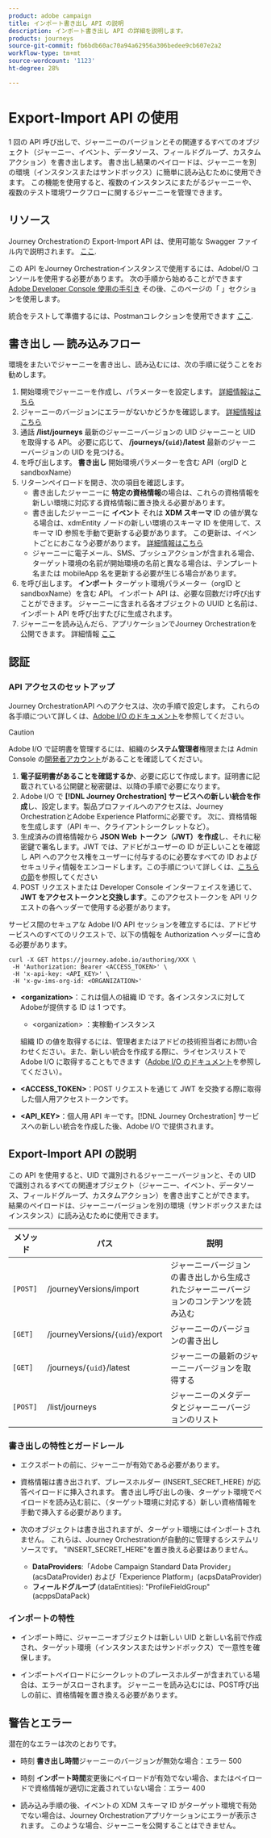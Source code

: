 ```yaml
---
product: adobe campaign
title: インポート書き出し API の説明
description: インポート書き出し API の詳細を説明します。
products: journeys
source-git-commit: fb6bdb60ac70a94a62956a306bedee9cb607e2a2
workflow-type: tm+mt
source-wordcount: '1123'
ht-degree: 28%

---
```



# Export-Import API の使用

1 回の API 呼び出しで、ジャーニーのバージョンとその関連するすべてのオブジェクト（ジャーニー、イベント、データソース、フィールドグループ、カスタムアクション）を書き出します。 書き出し結果のペイロードは、ジャーニーを別の環境（インスタンスまたはサンドボックス）に簡単に読み込むために使用できます。
この機能を使用すると、複数のインスタンスにまたがるジャーニーや、複数のテスト環境ワークフローに関するジャーニーを管理できます。


## リソース

Journey Orchestrationの Export-Import API は、使用可能な Swagger ファイル内で説明されます。 [ここ](https://adobedocs.github.io/JourneyAPI/docs/).

この API をJourney Orchestrationインスタンスで使用するには、AdobeI/O コンソールを使用する必要があります。 次の手順から始めることができます [Adobe Developer Console 使用の手引き](https://www.adobe.io/apis/experienceplatform/console/docs.html#!AdobeDocs/adobeio-console/master/getting-started.md) その後、このページの「 」セクションを使用します。

統合をテストして準備するには、Postmanコレクションを使用できます [ここ](https://raw.githubusercontent.com/AdobeDocs/JourneyAPI/master/postman-collections/Journey-Orchestration_Export-import-API_postman-collection.json).


## 書き出し — 読み込みフロー

環境をまたいでジャーニーを書き出し、読み込むには、次の手順に従うことをお勧めします。

1. 開始環境でジャーニーを作成し、パラメーターを設定します。 [詳細情報はこちら](https://experienceleague.adobe.com/docs/journeys/using/building-journeys/about-journey-building/journey.html)
1. ジャーニーのバージョンにエラーがないかどうかを確認します。 [詳細情報はこちら](https://experienceleague.adobe.com/docs/journeys/using/building-journeys/testing-the-journey.html)
1. 通話 **/list/journeys** 最新のジャーニーバージョンの UID ジャーニーと UID を取得する API。 必要に応じて、 **/journeys/`{uid}`/latest** 最新のジャーニーバージョンの UID を見つける。
1. を呼び出します。 **書き出し** 開始環境パラメーターを含む API（orgID と sandboxName）
1. リターンペイロードを開き、次の項目を確認します。
   * 書き出したジャーニーに **特定の資格情報**&#x200B;の場合は、これらの資格情報を新しい環境に対応する資格情報に置き換える必要があります。
   * 書き出したジャーニーに **イベント** それは **XDM スキーマ** ID の値が異なる場合は、xdmEntity ノードの新しい環境のスキーマ ID を使用して、スキーマ ID 参照を手動で更新する必要があります。 この更新は、イベントごとにおこなう必要があります。 [詳細情報はこちら](https://experienceleague.adobe.com/docs/journeys/using/events-journeys/experience-event-schema.html)
   * ジャーニーに電子メール、SMS、プッシュアクションが含まれる場合、ターゲット環境の名前が開始環境の名前と異なる場合は、テンプレート名または mobileApp 名を更新する必要が生じる場合があります。
1. を呼び出します。 **インポート** ターゲット環境パラメーター（orgID と sandboxName）を含む API。 インポート API は、必要な回数だけ呼び出すことができます。 ジャーニーに含まれる各オブジェクトの UUID と名前は、インポート API を呼び出すたびに生成されます。
1. ジャーニーを読み込んだら、アプリケーションでJourney Orchestrationを公開できます。 詳細情報 [ここ](https://experienceleague.adobe.com/docs/journeys/using/building-journeys/publishing-the-journey.html)


## 認証

### API アクセスのセットアップ

Journey OrchestrationAPI へのアクセスは、次の手順で設定します。 これらの各手順について詳しくは、[Adobe I/O のドキュメント](https://www.adobe.io/authentication/auth-methods.html#!AdobeDocs/adobeio-auth/master/AuthenticationOverview/ServiceAccountIntegration.md)を参照してください。

>[!CAUTION]
>
>Adobe I/O で証明書を管理するには、組織の<b>システム管理者</b>権限または Admin Console の[開発者アカウント](https://helpx.adobe.com/jp/enterprise/using/manage-developers.html)があることを確認してください。

1. **電子証明書があることを確認するか**、必要に応じて作成します。証明書に記載されている公開鍵と秘密鍵は、以降の手順で必要になります。
1. Adobe I/O で **[!DNL Journey Orchestration] サービスへの新しい統合を作成**&#x200B;し、設定します。製品プロファイルへのアクセスは、Journey OrchestrationとAdobe Experience Platformに必要です。 次に、資格情報を生成します（API キー、クライアントシークレットなど）。
1. 生成済みの資格情報から **JSON Web トークン（JWT）を作成**&#x200B;し、それに秘密鍵で署名します。JWT では、アドビがユーザーの ID が正しいことを確認し API へのアクセス権をユーザーに付与するのに必要なすべての ID およびセキュリティ情報をエンコードします。この手順について詳しくは、[こちらの節](https://www.adobe.io/authentication/auth-methods.html#!AdobeDocs/adobeio-auth/master/JWT/JWT.md)を参照してください
1. POST リクエストまたは Developer Console インターフェイスを通じて、**JWT をアクセストークンと交換します**。このアクセストークンを API リクエストの各ヘッダーで使用する必要があります。

サービス間のセキュアな Adobe I/O API セッションを確立するには、アドビサービスへのすべてのリクエストで、以下の情報を Authorization ヘッダーに含める必要があります。

```
curl -X GET https://journey.adobe.io/authoring/XXX \
 -H 'Authorization: Bearer <ACCESS_TOKEN>' \
 -H 'x-api-key: <API_KEY>' \
 -H 'x-gw-ims-org-id: <ORGANIZATION>'
```

* **&lt;organization>**：これは個人の組織 ID です。各インスタンスに対してAdobeが提供する ID は 1 つです。

   * &lt;organization> ：実稼動インスタンス

  組織 ID の値を取得するには、管理者またはアドビの技術担当者にお問い合わせください。また、新しい統合を作成する際に、ライセンスリストで Adobe I/O に取得することもできます（[Adobe I/O のドキュメント](https://www.adobe.io/authentication.html)を参照してください）。

* **&lt;ACCESS_TOKEN>**：POST リクエストを通じて JWT を交換する際に取得した個人用アクセストークンです。

* **&lt;API_KEY>**：個人用 API キーです。[!DNL Journey Orchestration] サービスへの新しい統合を作成した後、Adobe I/O で提供されます。



## Export-Import API の説明

この API を使用すると、UID で識別されるジャーニーバージョンと、その UID で識別されるすべての関連オブジェクト（ジャーニー、イベント、データソース、フィールドグループ、カスタムアクション）を書き出すことができます。
結果のペイロードは、ジャーニーバージョンを別の環境（サンドボックスまたはインスタンス）に読み込むために使用できます。

| メソッド | パス | 説明 |
|---|---|---|
| `[POST]` | /journeyVersions/import | ジャーニーバージョンの書き出しから生成されたジャーニーバージョンのコンテンツを読み込む |
| `[GET]` | /journeyVersions/`{uid}`/export | ジャーニーのバージョンの書き出し |
| `[GET]` | /journeys/`{uid}`/latest | ジャーニーの最新のジャーニーバージョンを取得する |
| `[POST]` | /list/journeys | ジャーニーのメタデータとジャーニーバージョンのリスト |


### 書き出しの特性とガードレール

* エクスポートの前に、ジャーニーが有効である必要があります。

* 資格情報は書き出されず、プレースホルダー (INSERT_SECRET_HERE) が応答ペイロードに挿入されます。
書き出し呼び出しの後、ターゲット環境でペイロードを読み込む前に、（ターゲット環境に対応する）新しい資格情報を手動で挿入する必要があります。

* 次のオブジェクトは書き出されますが、ターゲット環境にはインポートされません。 これらは、Journey Orchestrationが自動的に管理するシステムリソースです。 &quot;INSERT_SECRET_HERE&quot;を置き換える必要はありません。
   * **DataProviders**:「Adobe Campaign Standard Data Provider」(acsDataProvider) および「Experience Platform」(acpsDataProvider)
   * **フィールドグループ** (dataEntities): &quot;ProfileFieldGroup&quot; (acppsDataPack)



### インポートの特性

* インポート時に、ジャーニーオブジェクトは新しい UID と新しい名前で作成され、ターゲット環境（インスタンスまたはサンドボックス）で一意性を確保します。

* インポートペイロードにシークレットのプレースホルダーが含まれている場合は、エラーがスローされます。 ジャーニーを読み込むには、POST呼び出しの前に、資格情報を置き換える必要があります。

## 警告とエラー

潜在的なエラーは次のとおりです。

* 時刻 **書き出し時間**&#x200B;ジャーニーのバージョンが無効な場合：エラー 500

* 時刻 **インポート時間**&#x200B;変更後にペイロードが有効でない場合、またはペイロードで資格情報が適切に定義されていない場合：エラー 400

* 読み込み手順の後、イベントの XDM スキーマ ID がターゲット環境で有効でない場合は、Journey Orchestrationアプリケーションにエラーが表示されます。 このような場合、ジャーニーを公開することはできません。